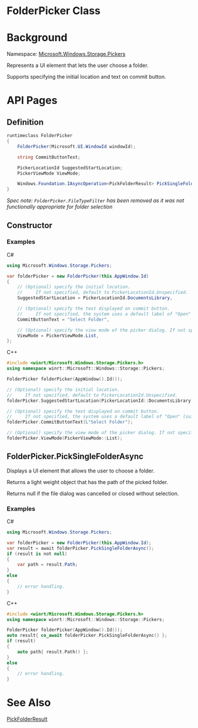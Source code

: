 FolderPicker Class
===

# Background

Namespace: [Microsoft.Windows.Storage.Pickers](./Microsoft.Windows.Storage.Pickers.md)

Represents a UI element that lets the user choose a folder.

Supports specifying the initial location and text on commit button.

# API Pages

## Definition

```C#
runtimeclass FolderPicker
{
    FolderPicker(Microsoft.UI.WindowId windowId);

    string CommitButtonText;

    PickerLocationId SuggestedStartLocation;
    PickerViewMode ViewMode;

    Windows.Foundation.IAsyncOperation<PickFolderResult> PickSingleFolderAsync();
}
```

*Spec note:*
*`FolderPicker.FileTypeFilter` has been removed as it was not functionally appropriate for folder 
selection*

## Constructor

### Examples

C#

```C#
using Microsoft.Windows.Storage.Pickers;

var folderPicker = new FolderPicker(this.AppWindow.Id)
{
    // (Optional) specify the initial location.
    //     If not specified, default to PickerLocationId.Unspecified.
    SuggestedStartLocation = PickerLocationId.DocumentsLibrary,

    // (Optional) specify the text displayed on commit button. 
    //     If not specified, the system uses a default label of "Open" (suitably translated).
    CommitButtonText = "Select Folder",

    // (Optional) specify the view mode of the picker dialog. If not specified, default to List.
    ViewMode = PickerViewMode.List,
};
```

C++

```C++
#include <winrt/Microsoft.Windows.Storage.Pickers.h>
using namespace winrt::Microsoft::Windows::Storage::Pickers;

FolderPicker folderPicker(AppWindow().Id());

// (Optional) specify the initial location.
//     If not specified, default to PickerLocationId.Unspecified.
folderPicker.SuggestedStartLocation(PickerLocationId::DocumentsLibrary);

// (Optional) specify the text displayed on commit button. 
//     If not specified, the system uses a default label of "Open" (suitably translated).
folderPicker.CommitButtonText(L"Select Folder");

// (Optional) specify the view mode of the picker dialog. If not specified, default to List.
folderPicker.ViewMode(PickerViewMode::List);
```

## FolderPicker.PickSingleFolderAsync

Displays a UI element that allows the user to choose a folder.

Returns a light weight object that has the path of the picked folder.

Returns null if the file dialog was cancelled or closed without selection.

### Examples

C#

```C#
using Microsoft.Windows.Storage.Pickers;

var folderPicker = new FolderPicker(this.AppWindow.Id);
var result = await folderPicker.PickSingleFolderAsync();
if (result is not null)
{
    var path = result.Path;
}
else
{
    // error handling.
}
```

C++
```C++
#include <winrt/Microsoft.Windows.Storage.Pickers.h>
using namespace winrt::Microsoft::Windows::Storage::Pickers;

FolderPicker folderPicker(AppWindow().Id());
auto result{ co_await folderPicker.PickSingleFolderAsync() };
if (result)
{
    auto path{ result.Path() };
}
else
{
    // error handling.
}
```

# See Also

[PickFolderResult](./PickFolderResult.md)
